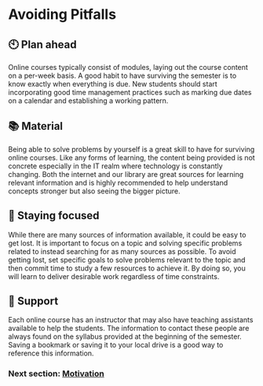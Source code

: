 # Avoiding Pitfalls

## :clock10: Plan ahead

Online courses typically consist of modules, laying out the course content on a per-week basis. A good habit to have surviving the semester is to know exactly when everything is due. New students should start incorporating good time management practices such as marking due dates on a calendar and establishing a working pattern.

## :books: Material

Being able to solve problems by yourself is a great skill to have for surviving online courses. Like any forms of learning, the content being provided is not concrete especially in the IT realm where technology is constantly changing. Both the internet and our library are great sources for learning relevant information and is highly recommended to help understand concepts stronger but also seeing the bigger picture.

## :eyes: Staying focused

While there are many sources of information available, it could be easy to get lost. It is important to focus on a topic and solving specific problems related to instead searching for as many sources as possible. To avoid getting lost, set specific goals to solve problems relevant to the topic and then commit time to study a few resources to achieve it. By doing so, you will learn to deliver desirable work regardless of time constraints. 

## :wave: Support

Each online course has an instructor that may also have teaching assistants available to help the students. The information to contact these people are always found on the syllabus provided at the beginning of the semester. Saving a bookmark or saving it to your local drive is a good way to reference this information. 

### Next section: [Motivation](../Chapters/Motivation.md)
